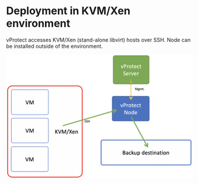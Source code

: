 # Deployment in KVM/Xen environment

vProtect accesses KVM/Xen \(stand-alone libvirt\) hosts over SSH. Node can be installed outside of the environment.

![](../.gitbook/assets/kvm_xen.png)

